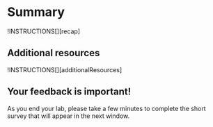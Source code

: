 # Summary

!INSTRUCTIONS[][recap]

## Additional resources
!INSTRUCTIONS[][additionalResources]

## Your feedback is important!

As you end your lab, please take a few minutes to
complete the short survey that will appear in the next window.

